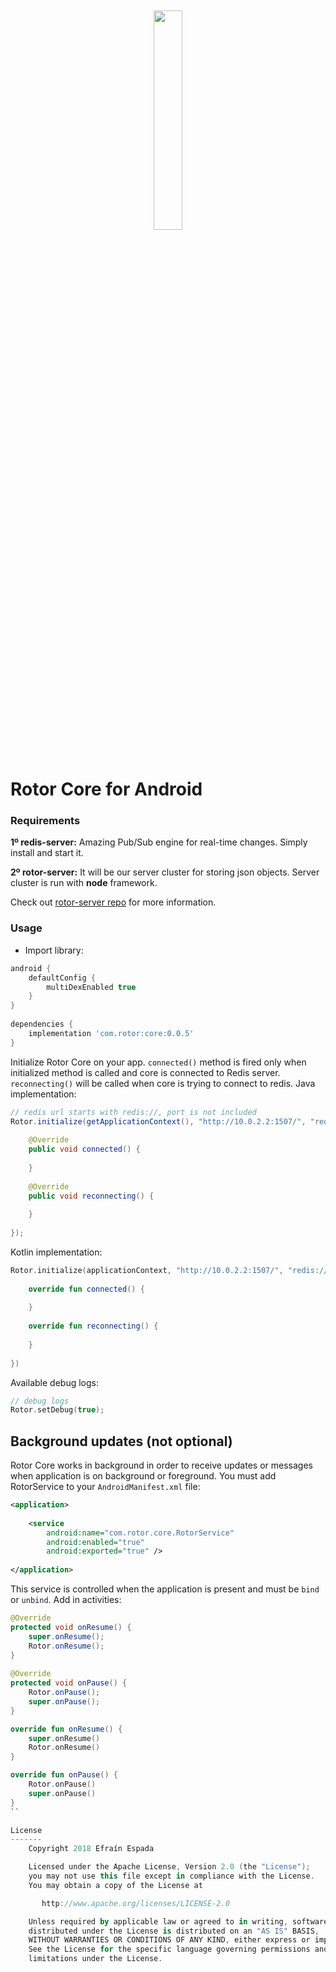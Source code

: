 <p align="center"><img width="30%" vspace="20" src="https://github.com/rotorlab/database-kotlin/raw/develop/app/src/main/res/mipmap-xxxhdpi/ic_launcher_round.png"></p>

# Rotor Core for Android

### Requirements
**1º redis-server:** Amazing Pub/Sub engine for real-time changes. Simply install and start it.

**2º rotor-server:** It will be our server cluster for storing json objects. Server cluster is run with **node** framework.

Check out [rotor-server repo](https://github.com/rotorlab/server-node) for more information.

### Usage
- Import library:

```groovy
android {
    defaultConfig {
        multiDexEnabled true
    }
}
 
dependencies {
    implementation 'com.rotor:core:0.0.5'
}
```
Initialize Rotor Core on your app. `connected()` method is fired only when initialized method is called and core is connected to Redis server. `reconnecting()` will be called when core is trying to connect to redis.
Java implementation:
```java
// redis url starts with redis://, port is not included
Rotor.initialize(getApplicationContext(), "http://10.0.2.2:1507/", "redis://10.0.2.2", new StatusListener() {
 
    @Override
    public void connected() {
         
    }
    
    @Override
    public void reconnecting() {
         
    }
   
});
```
Kotlin implementation:
```kotlin
Rotor.initialize(applicationContext, "http://10.0.2.2:1507/", "redis://10.0.2.2", object: StatusListener {
 
    override fun connected() {
        
    }
 
    override fun reconnecting() {
        
    }
 
})
```
Available debug logs:
```kotlin
// debug logs
Rotor.setDebug(true);
```
Background updates (not optional)
------------------
Rotor Core works in background in order to receive updates or messages when application is on background or foreground. You must add RotorService to your `AndroidManifest.xml` file:
```xml
<application>
 
    <service
        android:name="com.rotor.core.RotorService"
        android:enabled="true"
        android:exported="true" />
 
</application>
```
This service is controlled when the application is present and must be `bind` or `unbind`. Add in activities:
```java
@Override
protected void onResume() {
    super.onResume();
    Rotor.onResume();
}
 
@Override
protected void onPause() {
    Rotor.onPause();
    super.onPause();
}
```
```kotlin
override fun onResume() {
    super.onResume()
    Rotor.onResume()
}

override fun onPause() {
    Rotor.onPause()
    super.onPause()
}
``

License
-------
    Copyright 2018 Efraín Espada

    Licensed under the Apache License, Version 2.0 (the "License");
    you may not use this file except in compliance with the License.
    You may obtain a copy of the License at

       http://www.apache.org/licenses/LICENSE-2.0

    Unless required by applicable law or agreed to in writing, software
    distributed under the License is distributed on an "AS IS" BASIS,
    WITHOUT WARRANTIES OR CONDITIONS OF ANY KIND, either express or implied.
    See the License for the specific language governing permissions and
    limitations under the License.
